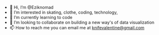 - 👋 Hi, I’m @Eziknomad
- 👀 I’m interested in skating, clothe, coding, technology, 
- 🌱 I’m currently learning to code
- 💞️ I’m looking to collaborate on building a new way's of data visualization
- 📫 How to reach me you can email me at knifevalentine@gmail.com

<!---
Eziknomad/Eziknomad is a ✨ special ✨ repository because its `README.md` (this file) appears on your GitHub profile.
You can click the Preview link to take a look at your changes.
--->
